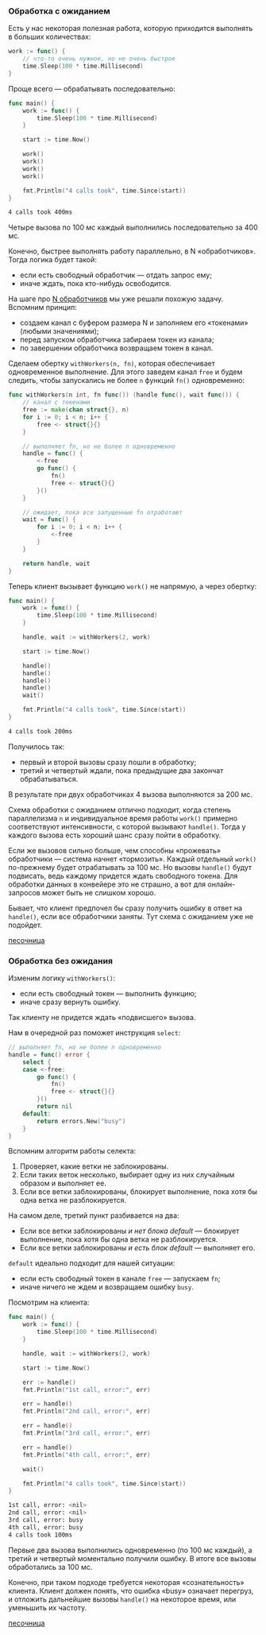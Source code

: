 ### Обработка с ожиданием

Есть у нас некоторая полезная работа, которую приходится выполнять в больших количествах:

```go
work := func() {
    // что-то очень нужное, но не очень быстрое
    time.Sleep(100 * time.Millisecond)
}
```

Проще всего — обрабатывать последовательно:

```go
func main() {
    work := func() {
        time.Sleep(100 * time.Millisecond)
    }

    start := time.Now()

    work()
    work()
    work()
    work()

    fmt.Println("4 calls took", time.Since(start))
}
```

```bash
4 calls took 400ms
```

Четыре вызова по 100 мс каждый выполнились последовательно за 400 мс.

Конечно, быстрее выполнять работу параллельно, в N «обработчиков». Тогда логика будет такой:

-   если есть свободный обработчик — отдать запрос ему;
-   иначе ждать, пока кто-нибудь освободится.

На шаге про [N обработчиков](https://stepik.org/lesson/740355/step/6?unit=742025) мы уже решали похожую задачу. Вспомним принцип:

-   создаем канал с буфером размера N и заполняем его «токенами» (любыми значениями);
-   перед запуском обработчика забираем токен из канала;
-   по завершении обработчика возвращаем токен в канал.

Сделаем обертку `withWorkers(n, fn)`, которая обеспечивает одновременное выполнение. Для этого заведем канал `free` и будем следить, чтобы запускались не более `n` функций `fn()` одновременно:

```go
func withWorkers(n int, fn func()) (handle func(), wait func()) {
    // канал с токенами
    free := make(chan struct{}, n)
    for i := 0; i < n; i++ {
        free <- struct{}{}
    }

    // выполняет fn, но не более n одновременно
    handle = func() {
        <-free
        go func() {
            fn()
            free <- struct{}{}
        }()
    }

    // ожидает, пока все запущенные fn отработают
    wait = func() {
        for i := 0; i < n; i++ {
            <-free
        }
    }

    return handle, wait
}
```

Теперь клиент вызывает функцию `work()` не напрямую, а через обертку:

```go
func main() {
    work := func() {
        time.Sleep(100 * time.Millisecond)
    }

    handle, wait := withWorkers(2, work)

    start := time.Now()

    handle()
    handle()
    handle()
    handle()
    wait()

    fmt.Println("4 calls took", time.Since(start))
}
```

```bash
4 calls took 200ms
```

Получилось так:

-   первый и второй вызовы сразу пошли в обработку;
-   третий и четвертый ждали, пока предыдущие два закончат обрабатываться.

В результате при двух обработчиках 4 вызова выполняются за 200 мс.

Схема обработки с ожиданием отлично подходит, когда степень параллелизма `n` и индивидуальное время работы `work()` примерно соответствуют интенсивности, с которой вызывают `handle()`. Тогда у каждого вызова есть хороший шанс сразу пойти в обработку.

Если же вызовов сильно больше, чем способны «прожевать» обработчики — система начнет «тормозить». Каждый отдельный `work()` по-прежнему будет отрабатывать за 100 мс. Но вызовы `handle()` будут подвисать, ведь каждому придется ждать свободного токена. Для обработки данных в конвейере это не страшно, а вот для онлайн-запросов может быть не слишком хорошо.

Бывает, что клиент предпочел бы сразу получить ошибку в ответ на `handle()`, если все обработчики заняты. Тут схема с ожиданием уже не подойдет.

[песочница](https://go.dev/play/p/ytr0HV3sM4n)


### Обработка без ожидания

Изменим логику `withWorkers()`:

-   если есть свободный токен — выполнить функцию;
-   иначе сразу вернуть ошибку.

Так клиенту не придется ждать «подвисшего» вызова.

Нам в очередной раз поможет инструкция `select`:

```go
// выполняет fn, но не более n одновременно
handle = func() error {
    select {
    case <-free:
        go func() {
            fn()
            free <- struct{}{}
        }()
        return nil
    default:
        return errors.New("busy")
    }
}
```

Вспомним алгоритм работы селекта:

1.  Проверяет, какие ветки не заблокированы.
2.  Если таких веток несколько, выбирает одну из них случайным образом и выполняет ее.
3.  Если все ветки заблокированы, блокирует выполнение, пока хотя бы одна ветка не разблокируется.

На самом деле, третий пункт разбивается на два:

-   Если все ветки заблокированы _и нет блока default_ — блокирует выполнение, пока хотя бы одна ветка не разблокируется.
-   Если все ветки заблокированы _и есть блок default_ — выполняет его.

`default` идеально подходит для нашей ситуации:

-   если есть свободный токен в канале `free` — запускаем `fn`;
-   иначе ничего не ждем и возвращаем ошибку `busy`.

Посмотрим на клиента:

```go
func main() {
    work := func() {
        time.Sleep(100 * time.Millisecond)
    }

    handle, wait := withWorkers(2, work)

    start := time.Now()

    err := handle()
    fmt.Println("1st call, error:", err)

    err = handle()
    fmt.Println("2nd call, error:", err)

    err = handle()
    fmt.Println("3rd call, error:", err)

    err = handle()
    fmt.Println("4th call, error:", err)

    wait()

    fmt.Println("4 calls took", time.Since(start))
}
```

```bash
1st call, error: <nil>
2nd call, error: <nil>
3rd call, error: busy
4th call, error: busy
4 calls took 100ms
```

Первые два вызова выполнились одновременно (по 100 мс каждый), а третий и четвертый моментально получили ошибку. В итоге все вызовы обработались за 100 мс.

Конечно, при таком подходе требуется некоторая «сознательность» клиента. Клиент должен понять, что ошибка «busy» означает перегруз, и отложить дальнейшие вызовы `handle()` на некоторое время, или уменьшить их частоту.

[песочница](https://go.dev/play/p/dlNG7BWs-vP)